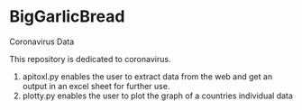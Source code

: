 # BigGarlicBread
Coronavirus Data

This repository is dedicated to coronavirus.
1. apitoxl.py enables the user to extract data from the web and get an output in an excel sheet for further use.
2. plotty.py enables the user to plot the graph of a countries individual data
